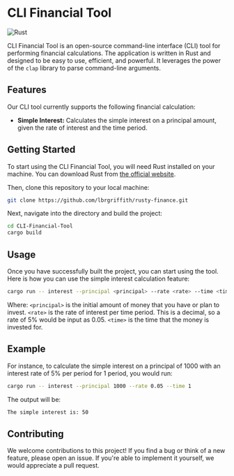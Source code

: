 # CLI Financial Tool

![Rust](https://img.shields.io/badge/Rust-Programming%20Language-orange?logo=rust)

CLI Financial Tool is an open-source command-line interface (CLI) tool for performing financial calculations. The application is written in Rust and designed to be easy to use, efficient, and powerful. It leverages the power of the `clap` library to parse command-line arguments.

## Features

Our CLI tool currently supports the following financial calculation:

- **Simple Interest:** Calculates the simple interest on a principal amount, given the rate of interest and the time period.

## Getting Started

To start using the CLI Financial Tool, you will need Rust installed on your machine. You can download Rust from [the official website](https://www.rust-lang.org/tools/install).

Then, clone this repository to your local machine:

```bash
git clone https://github.com/lbrgriffith/rusty-finance.git
```
Next, navigate into the directory and build the project:

```bash
cd CLI-Financial-Tool
cargo build
```
## Usage
Once you have successfully built the project, you can start using the tool. Here is how you can use the simple interest calculation feature:

```bash
cargo run -- interest --principal <principal> --rate <rate> --time <time>
```
Where:
`<principal>` is the initial amount of money that you have or plan to invest.
`<rate>` is the rate of interest per time period. This is a decimal, so a rate of 5% would be input as 0.05.
`<time>` is the time that the money is invested for.

## Example
For instance, to calculate the simple interest on a principal of 1000 with an interest rate of 5% per period for 1 period, you would run:

```bash
cargo run -- interest --principal 1000 --rate 0.05 --time 1
```
The output will be:

```bash
The simple interest is: 50
```
## Contributing
We welcome contributions to this project! If you find a bug or think of a new feature, please open an issue. If you're able to implement it yourself, we would appreciate a pull request.


